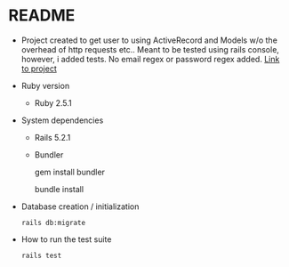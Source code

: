 # README

* Project created to get user to using ActiveRecord and Models w/o the overhead of http requests etc.. Meant to be tested using rails console, however, i added tests. No email regex or password regex added. [Link to project](https://www.theodinproject.com/lessons/building-with-active-record-ruby-on-rails)

* Ruby version
  - Ruby 2.5.1

* System dependencies

  - Rails 5.2.1
  - Bundler
    
      gem install bundler

      bundle install

* Database creation / initialization

      rails db:migrate

* How to run the test suite

      rails test

